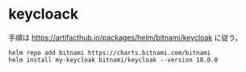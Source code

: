 # keycloack
手順は https://artifacthub.io/packages/helm/bitnami/keycloak に従う。

```
helm repo add bitnami https://charts.bitnami.com/bitnami
helm install my-keycloak bitnami/keycloak --version 18.0.0
```
